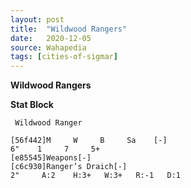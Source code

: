 ```yaml
---
layout: post
title:  "Wildwood Rangers"
date:   2020-12-05
source: Wahapedia
tags: [cities-of-sigmar]
---
```


**Wildwood Rangers**

**Stat Block**
```
 Wildwood Ranger
```

```
[56f442]M     W     B     Sa    [-]
6"    1     7     5+    
[e85545]Weapons[-]
[c6c930]Ranger’s Draich[-]
2"     A:2    H:3+   W:3+   R:-1   D:1   
```


